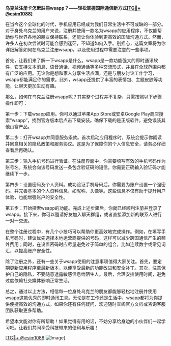 **乌克兰注册卡怎麽註冊wsapp？——轻松掌握国际通信新方式[[TG💪+ @esim1088](https://t.me/s/esim1088)]**

在当今这个全球化的时代，手机应用已经成为我们日常生活中不可或缺的一部分。对于身处乌克兰的用户来说，注册并使用一款名为wsapp的应用程序，不仅能帮助你与世界各地的朋友保持联系，还能让你体验到更高效的国际沟通方式。然而，许多人在初次尝试时可能会感到迷茫，不知道如何入手。别担心，这篇文章将为你详细解答如何在乌克兰注册wsapp，以及使用过程中需要注意的一些事项。

首先，让我们来了解一下wsapp是什么。wsapp是一款功能强大的即时通讯软件，它支持文本消息、语音通话、视频通话等多种交流形式，并且在全球范围内都有广泛的应用。无论你是想和家人分享生活点滴，还是与朋友讨论工作学习，wsapp都能满足你的需求。此外，wsapp还提供了丰富的表情包、主题皮肤等功能，让聊天更加生动有趣。

那么，如何在乌克兰注册wsapp呢？其实整个过程并不复杂，只需按照以下步骤操作即可：

第一步：下载wsapp应用。你可以通过苹果App Store或安卓Google Play商店搜索“wsapp”，找到官方版本后点击下载安装。确保下载的是正版软件，避免误装其他山寨产品。

第二步：打开wsapp并同意服务条款。首次启动应用程序时，系统会提示你阅读并同意相关的隐私政策和服务协议。这是为了保障你的个人信息安全，请务必仔细查看后再确认。

第三步：输入手机号码进行验证。在注册界面中，你需要填写有效的手机号码作为账号名。系统会向该号码发送一条包含验证码的短信，你需要正确输入验证码才能继续下一步。

第四步：设置密码及个人资料。成功验证手机号码后，你需要为账户设置一个强密码，并完善基本的个人资料信息，如昵称、头像等。这些信息不仅有助于提升用户体验，也能增强账户的安全性。

第五步：开始探索wsapp的功能。完成上述步骤后，你就已经顺利注册并登录了wsapp。接下来，你可以邀请好友加入聊天群组，或者直接添加新的联系人进行一对一交流。

在整个注册过程中，有几个小技巧可以帮助你更高效地完成操作。例如，在填写手机号码时，建议优先选择本地运营商提供的号码，这样可以减少跨国通信产生的额外费用；同时，在设置密码时应尽量避免过于简单的组合，比如连续数字或常见词汇，以提高账户安全性。

除了注册之外，还有一些关于wsapp使用的注意事项值得大家关注。首先，要定期更新应用程序至最新版本，以便享受最新的功能改进和安全补丁。其次，注意保护自己的隐私，不要随意透露敏感信息给陌生人。最后，合理安排使用时间，避免过度依赖社交媒体影响正常生活。

总之，通过以上方法，相信每一位身处乌克兰的朋友都能够轻松地注册并使用wsapp这款优秀的即时通讯工具。无论是在工作还是生活中，wsapp都将为你提供便捷高效的沟通方式。如果你还有任何疑问，欢迎随时查阅官方文档或咨询客服团队获取更多帮助。

希望本文能对你有所帮助！如果觉得有用的话，不妨分享给身边的小伙伴们一起学习吧。让我们共同享受科技带来的便利与乐趣！

[[TG💪+ @esim1088](https://t.me/s/esim1088) ![Image](https://i.postimg.cc/4NQfJmqS/Snipaste-2025-05-13-00-14-12.png)]